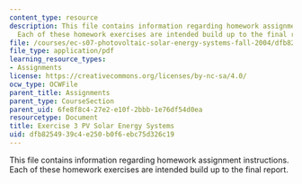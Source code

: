 ```yaml
---
content_type: resource
description: This file contains information regarding homework assignment instructions.
  Each of these homework exercises are intended build up to the final report.
file: /courses/ec-s07-photovoltaic-solar-energy-systems-fall-2004/dfb8254939c4e250b0f6ebc75d326c19_MITEC_S07F04_exercise_3.pdf
file_type: application/pdf
learning_resource_types:
- Assignments
license: https://creativecommons.org/licenses/by-nc-sa/4.0/
ocw_type: OCWFile
parent_title: Assignments
parent_type: CourseSection
parent_uid: 6fe8f8c4-27e2-e10f-2bbb-1e76df54d0ea
resourcetype: Document
title: Exercise 3 PV Solar Energy Systems
uid: dfb82549-39c4-e250-b0f6-ebc75d326c19
---
```

This file contains information regarding homework assignment instructions. Each of these homework exercises are intended build up to the final report.